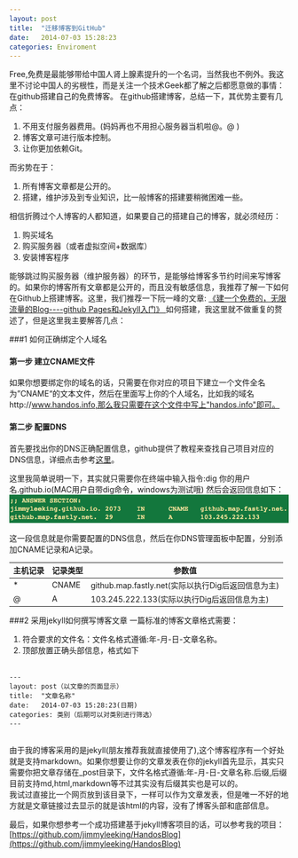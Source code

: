 ```yaml
---
layout: post
title:  "迁移博客到GitHub"
date:   2014-07-03 15:28:23
categories: Enviroment
---
```


Free,免费是最能够带给中国人肾上腺素提升的一个名词，当然我也不例外。我这里不讨论中国人的劣根性，而是关注一个技术Geek都了解之后都愿意做的事情：在github搭建自己的免费博客。
在github搭建博客，总结一下，其优势主要有几点：

1. 不用支付服务器费用。(妈妈再也不用担心服务器当机啦@。@ )
2. 博客文章可进行版本控制。
3. 让你更加依赖Git。

而劣势在于：

1. 所有博客文章都是公开的。
2. 搭建，维护涉及到专业知识，比一般博客的搭建要稍微困难一些。

相信折腾过个人博客的人都知道，如果要自己的搭建自己的博客，就必须经历：

1. 购买域名
2. 购买服务器（或者虚拟空间+数据库）
3. 安装博客程序

能够跳过购买服务器（维护服务器）的环节，是能够给博客多节约时间来写博客的。如果你的博客所有文章都是公开的，而且没有敏感信息，我推荐了解一下如何在Github上搭建博客。这里，我们推荐一下阮一峰的文章:
[《建一个免费的，无限流量的Blog----github Pages和Jekyll入门》
](http://www.ruanyifeng.com/blog/2012/08/blogging_with_jekyll.html)
如何搭建，我这里就不做重复的赘述了，但是这里我主要解答几点：

###1 如何正确绑定个人域名

#### 第一步 建立CNAME文件

如果你想要绑定你的域名的话，只需要在你对应的项目下建立一个文件全名为”CNAME“的文本文件，然后在里面写上你的个人域名，比如我的域名http://www.handos.info,那么我只需要在这个文件中写上"handos.info"即可。

#### 第二步 配置DNS

首先要找出你的DNS正确配置信息，github提供了教程来查找自己项目对应的DNS信息，详细点击参考[这里](https://github.com/blog/1715-faster-more-awesome-github-pages)。

这里我简单说明一下，其实就只需要你在终端中输入指令:dig 你的用户名.github.io(MAC用户自带dig命令，windows为测试哦)
然后会返回信息如下：
![](/res/images/diginfo.png)

这一段信息就是你需要配置的DNS信息，然后在你DNS管理面板中配置，分别添加CNAME记录和A记录。

|主机记录|记录类型|参数值|
|-|-|-|
|*|CNAME|github.map.fastly.net(实际以执行Dig后返回信息为主)|
|@|A|103.245.222.133(实际以执行Dig后返回信息为主)|


###2 采用jekyll如何撰写博客文章
一篇标准的博客文章格式需要：

1. 符合要求的文件名：文件名格式遵循:年-月-日-文章名称。
2. 顶部放置正确头部信息，格式如下
<pre>
<code>
---
layout: post（以文章的页面显示）
title:  "文章名称"
date:   2014-07-03 15:28:23(日期)
categories: 类别（后期可以对类别进行筛选）
---
</code>
</pre>

由于我的博客采用的是jekyll(朋友推荐我就直接使用了),这个博客程序有一个好处就是支持markdown。如果你想要让你的文章发表在你的jekyll首先显示，其实只需要你把文章存储在_post目录下，文件名格式遵循:年-月-日-文章名称.后缀,后缀目前支持md,html,markdown等不过其实没有后缀其实也是可以的。<br/>
我试过直接比一个网页放到该目录下，一样可以作为文章发表，但是唯一不好的地方就是文章链接过去显示的就是该html的内容，没有了博客头部和底部信息。


最后，如果你想参考一个成功搭建基于jekyll博客项目的话，可以参考我的项目：
[https://github.com/jimmyleeking/HandosBlog](https://github.com/jimmyleeking/HandosBlog)

